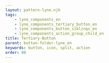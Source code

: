 ```yaml
---
layout: pattern-lyne.njk
tags: 
    - lyne_components_en
    - lyne_components_tertiary_button_en
    - lyne_components_button_siblings_en
    - lyne_components_action_group_child_en
title: Tertiary-Button
parent: button-folder-lyne_en
keywords: button, icon, split, action
order: 80
---
```

